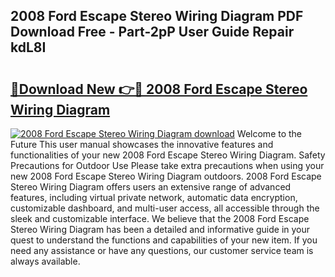 ## 2008 Ford Escape Stereo Wiring Diagram PDF Download Free - Part-2pP User Guide Repair kdL8I

# <h2><a href="http://dfhw17j.blite.top/?on=2008+Ford+Escape+Stereo+Wiring+Diagram">🔗Download New 👉🔴 2008 Ford Escape Stereo Wiring Diagram</a></h2>

[![2008 Ford Escape Stereo Wiring Diagram download](https://i.imgur.com/lujVjoI.png)](http://dfhw17j.blite.top/?on=2008+Ford+Escape+Stereo+Wiring+Diagram)
Welcome to the Future This user manual showcases the innovative features and functionalities of your new 2008 Ford Escape Stereo Wiring Diagram. Safety Precautions for Outdoor Use Please take extra precautions when using your new 2008 Ford Escape Stereo Wiring Diagram outdoors. 2008 Ford Escape Stereo Wiring Diagram offers users an extensive range of advanced features, including virtual private network, automatic data encryption, customizable dashboard, and multi-user access, all accessible through the sleek and customizable interface. We believe that the 2008 Ford Escape Stereo Wiring Diagram has been a detailed and informative guide in your quest to understand the functions and capabilities of your new item. If you need any assistance or have any questions, our customer service team is always available.
